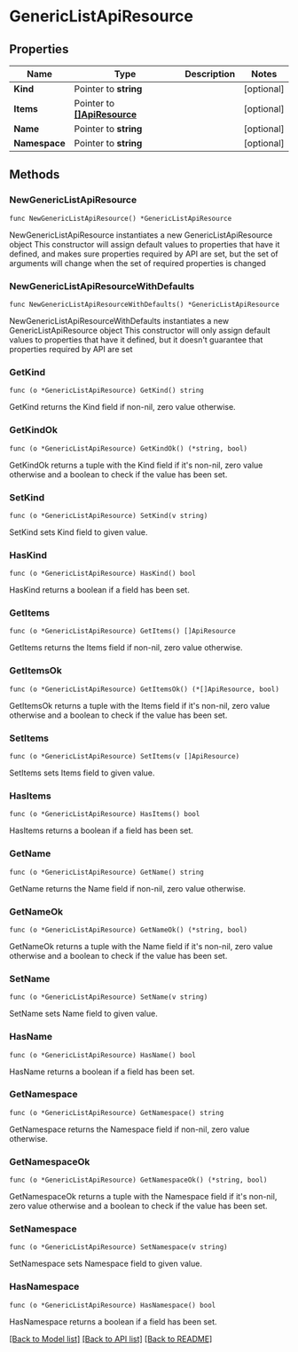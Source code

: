 # GenericListApiResource

## Properties

Name | Type | Description | Notes
------------ | ------------- | ------------- | -------------
**Kind** | Pointer to **string** |  | [optional] 
**Items** | Pointer to [**[]ApiResource**](ApiResource.md) |  | [optional] 
**Name** | Pointer to **string** |  | [optional] 
**Namespace** | Pointer to **string** |  | [optional] 

## Methods

### NewGenericListApiResource

`func NewGenericListApiResource() *GenericListApiResource`

NewGenericListApiResource instantiates a new GenericListApiResource object
This constructor will assign default values to properties that have it defined,
and makes sure properties required by API are set, but the set of arguments
will change when the set of required properties is changed

### NewGenericListApiResourceWithDefaults

`func NewGenericListApiResourceWithDefaults() *GenericListApiResource`

NewGenericListApiResourceWithDefaults instantiates a new GenericListApiResource object
This constructor will only assign default values to properties that have it defined,
but it doesn't guarantee that properties required by API are set

### GetKind

`func (o *GenericListApiResource) GetKind() string`

GetKind returns the Kind field if non-nil, zero value otherwise.

### GetKindOk

`func (o *GenericListApiResource) GetKindOk() (*string, bool)`

GetKindOk returns a tuple with the Kind field if it's non-nil, zero value otherwise
and a boolean to check if the value has been set.

### SetKind

`func (o *GenericListApiResource) SetKind(v string)`

SetKind sets Kind field to given value.

### HasKind

`func (o *GenericListApiResource) HasKind() bool`

HasKind returns a boolean if a field has been set.

### GetItems

`func (o *GenericListApiResource) GetItems() []ApiResource`

GetItems returns the Items field if non-nil, zero value otherwise.

### GetItemsOk

`func (o *GenericListApiResource) GetItemsOk() (*[]ApiResource, bool)`

GetItemsOk returns a tuple with the Items field if it's non-nil, zero value otherwise
and a boolean to check if the value has been set.

### SetItems

`func (o *GenericListApiResource) SetItems(v []ApiResource)`

SetItems sets Items field to given value.

### HasItems

`func (o *GenericListApiResource) HasItems() bool`

HasItems returns a boolean if a field has been set.

### GetName

`func (o *GenericListApiResource) GetName() string`

GetName returns the Name field if non-nil, zero value otherwise.

### GetNameOk

`func (o *GenericListApiResource) GetNameOk() (*string, bool)`

GetNameOk returns a tuple with the Name field if it's non-nil, zero value otherwise
and a boolean to check if the value has been set.

### SetName

`func (o *GenericListApiResource) SetName(v string)`

SetName sets Name field to given value.

### HasName

`func (o *GenericListApiResource) HasName() bool`

HasName returns a boolean if a field has been set.

### GetNamespace

`func (o *GenericListApiResource) GetNamespace() string`

GetNamespace returns the Namespace field if non-nil, zero value otherwise.

### GetNamespaceOk

`func (o *GenericListApiResource) GetNamespaceOk() (*string, bool)`

GetNamespaceOk returns a tuple with the Namespace field if it's non-nil, zero value otherwise
and a boolean to check if the value has been set.

### SetNamespace

`func (o *GenericListApiResource) SetNamespace(v string)`

SetNamespace sets Namespace field to given value.

### HasNamespace

`func (o *GenericListApiResource) HasNamespace() bool`

HasNamespace returns a boolean if a field has been set.


[[Back to Model list]](../README.md#documentation-for-models) [[Back to API list]](../README.md#documentation-for-api-endpoints) [[Back to README]](../README.md)


